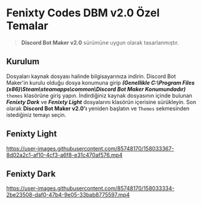 # Fenixty Codes DBM v2.0 Özel Temalar

> **Discord Bot Maker v2.0** sürümüne uygun olarak tasarlanmıştır.

## Kurulum

Dosyaları kaynak dosyası halinde bilgisayarınıza indirin. Discord Bot Maker'in kurulu olduğu dosya konumuna girip ***(Genellikle **C:\Program Files (x86)\Steam\steamapps\common\Discord Bot Maker** Konumundadır)*** ``themes`` klasörüne giriş yapın. İndirdiğiniz kaynak dosyasının içinde bulunan ***Fenixty Dark*** ve ***Fenixty Light*** dosyalarını klasörün içerisine sürükleyin. Son olarak **Discord Bot Maker v2.0'ı** yeniden başlatın ve ``Themes`` 
sekmesinden istediğiniz temayı seçin.

## **Fenixty Light**


https://user-images.githubusercontent.com/85748170/158033367-8d02a2c1-af10-4cf3-a6f8-e31c470af576.mp4

## **Fenixty Dark**


https://user-images.githubusercontent.com/85748170/158033334-2be23508-daf0-47b4-9e05-33bab8775597.mp4

